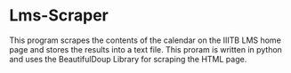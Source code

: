 # Lms-Scraper

This program scrapes the contents of the calendar on the IIITB LMS home page and stores the results into a text file. This  proram is written in python and uses the BeautifulDoup Library for scraping the HTML page.
